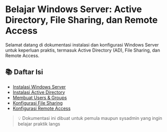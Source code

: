 # Belajar Windows Server: Active Directory, File Sharing, dan Remote Access

Selamat datang di dokumentasi instalasi dan konfigurasi Windows Server untuk keperluan praktis, termasuk Active Directory (AD), File Sharing, dan Remote Access.

## 📚 Daftar Isi

- [Instalasi Windows Server](install-windows-server.md)
- [Instalasi Active Directory](install-active-directory.md)
- [Membuat Users & Groups](create-users-groups.md)
- [Konfigurasi File Sharing](file-sharing.md)
- [Konfigurasi Remote Access](remote-access.md)

> 💡 Dokumentasi ini dibuat untuk pemula maupun sysadmin yang ingin belajar praktik langs
